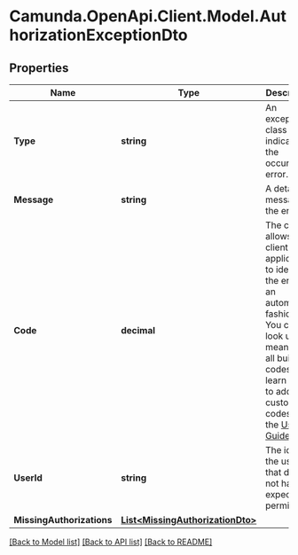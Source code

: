 # Camunda.OpenApi.Client.Model.AuthorizationExceptionDto

## Properties

Name | Type | Description | Notes
------------ | ------------- | ------------- | -------------
**Type** | **string** | An exception class indicating the occurred error. | [optional] 
**Message** | **string** | A detailed message of the error. | [optional] 
**Code** | **decimal** | The code allows your client application to identify the error in an automated fashion. You can look up the meaning of all built-in codes and learn how to add custom codes in the [User Guide](https://docs.camunda.org/manual/7.21/user-guide/process-engine/error-handling/#exception-codes). | [optional] 
**UserId** | **string** | The id of the user that does not have expected permissions | [optional] 
**MissingAuthorizations** | [**List&lt;MissingAuthorizationDto&gt;**](MissingAuthorizationDto.md) |  | [optional] 

[[Back to Model list]](../README.md#documentation-for-models) [[Back to API list]](../README.md#documentation-for-api-endpoints) [[Back to README]](../README.md)

